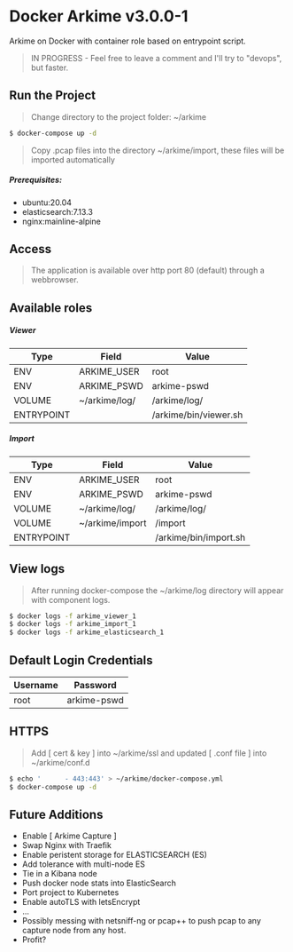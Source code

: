 # Docker Arkime v3.0.0-1

Arkime on Docker with container role based on entrypoint script. 

> IN PROGRESS - Feel free to leave a comment and I'll try to "devops", but faster.

## Run the Project
> Change directory to the project folder: ~/arkime
```sh
$ docker-compose up -d
```
> Copy .pcap files into the directory ~/arkime/import, these files will be imported automatically

##### Prerequisites: 
- ubuntu:20.04
- elasticsearch:7.13.3
- nginx:mainline-alpine

## Access
> The application is available over http port 80 (default) through a webbrowser.

## Available roles

##### Viewer
| Type | Field | Value |
| ------ | ------ | ------ |
| ENV | ARKIME_USER | root | 
| ENV | ARKIME_PSWD | arkime-pswd |
| VOLUME | ~/arkime/log/ | /arkime/log/ |
| ENTRYPOINT | | /arkime/bin/viewer.sh |

##### Import
| Type | Field | Value |
| ------ | ------ | ------ |
| ENV | ARKIME_USER | root |
| ENV | ARKIME_PSWD | arkime-pswd |
| VOLUME | ~/arkime/log/ | /arkime/log/ |
| VOLUME | ~/arkime/import | /import |
| ENTRYPOINT | | /arkime/bin/import.sh |

## View logs
> After running docker-compose the ~/arkime/log directory will appear with component logs.
```sh
$ docker logs -f arkime_viewer_1
$ docker logs -f arkime_import_1
$ docker logs -f arkime_elasticsearch_1
```

## Default Login Credentials
| Username | Password | 
| ------ | ------ |
| root |  arkime-pswd |

## HTTPS
> Add [ cert & key ] into ~/arkime/ssl and updated [ .conf file ] into ~/arkime/conf.d

```sh
$ echo '      - 443:443' > ~/arkime/docker-compose.yml
$ docker-compose up -d
```

## Future Additions
- Enable [ Arkime Capture ]
- Swap Nginx with Traefik
- Enable peristent storage for ELASTICSEARCH (ES)
- Add tolerance with multi-node ES
- Tie in a Kibana node
- Push docker node stats into ElasticSearch
- Port project to Kubernetes
- Enable autoTLS with letsEncrypt
- ...
- Possibly messing with netsniff-ng or pcap++ to push pcap to any capture node from any host.
- Profit?
